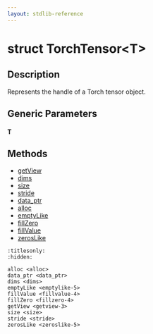 ```yaml
---
layout: stdlib-reference
---
```


# struct TorchTensor\<T\>

## Description

Represents the handle of a Torch tensor object.


## Generic Parameters

####  <a id="typeparam-T"></a>T

## Methods

* [getView](../getview-3)
* [dims](../dims)
* [size](../size)
* [stride](../stride)
* [data\_ptr](../data_ptr)
* [alloc](../alloc)
* [emptyLike](../emptylike-5)
* [fillZero](../fillzero-4)
* [fillValue](../fillvalue-4)
* [zerosLike](../zeroslike-5)


```{toctree}
:titlesonly:
:hidden:

alloc <alloc>
data_ptr <data_ptr>
dims <dims>
emptyLike <emptylike-5>
fillValue <fillvalue-4>
fillZero <fillzero-4>
getView <getview-3>
size <size>
stride <stride>
zerosLike <zeroslike-5>
```
